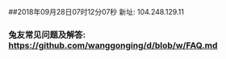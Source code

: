 ##2018年09月28日07时12分07秒 新址: 104.248.129.11
### 兔友常见问题及解答: https://github.com/wanggonging/d/blob/w/FAQ.md
